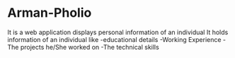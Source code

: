 # Arman-Pholio
It is a web application displays personal information of an individual
   It holds information of an individual like 
        -educational details 
        -Working Experience 
        -The projects he/She worked on
        -The technical skills 
